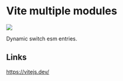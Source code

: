 # Vite multiple modules

[![](https://img.shields.io/endpoint?url=https://raw.githubusercontent.com/cncolder/demo/main/shields/codesandbox.json)](https://githubbox.com/cncolder/demo/tree/main/vite-multiple-modules)

Dynamic switch esm entries.

## Links

https://vitejs.dev/
